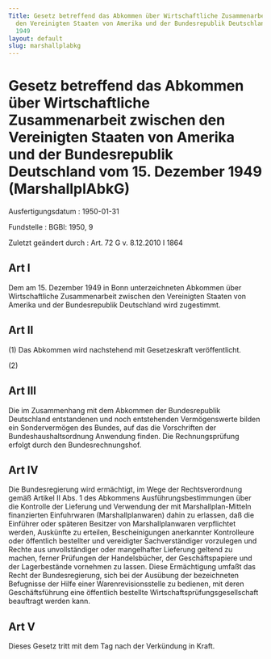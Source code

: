 ```yaml
---
Title: Gesetz betreffend das Abkommen über Wirtschaftliche Zusammenarbeit zwischen
  den Vereinigten Staaten von Amerika und der Bundesrepublik Deutschland vom 15. Dezember
  1949
layout: default
slug: marshallplabkg
---
```


# Gesetz betreffend das Abkommen über Wirtschaftliche Zusammenarbeit zwischen den Vereinigten Staaten von Amerika und der Bundesrepublik Deutschland vom 15. Dezember 1949 (MarshallplAbkG)

Ausfertigungsdatum
:   1950-01-31

Fundstelle
:   BGBl: 1950, 9

Zuletzt geändert durch
:   Art. 72 G v. 8.12.2010 I 1864



## Art I

Dem am 15. Dezember 1949 in Bonn unterzeichneten Abkommen über
Wirtschaftliche Zusammenarbeit zwischen den Vereinigten Staaten von
Amerika und der Bundesrepublik Deutschland wird zugestimmt.


## Art II

(1) Das Abkommen wird nachstehend mit Gesetzeskraft veröffentlicht.

(2)


## Art III

Die im Zusammenhang mit dem Abkommen der Bundesrepublik Deutschland
entstandenen und noch entstehenden Vermögenswerte bilden ein
Sondervermögen des Bundes, auf das die Vorschriften der
Bundeshaushaltsordnung Anwendung finden. Die Rechnungsprüfung erfolgt
durch den Bundesrechnungshof.


## Art IV

Die Bundesregierung wird ermächtigt, im Wege der Rechtsverordnung
gemäß Artikel II Abs. 1 des Abkommens Ausführungsbestimmungen über die
Kontrolle der Lieferung und Verwendung der mit Marshallplan-Mitteln
finanzierten Einfuhrwaren (Marshallplanwaren) dahin zu erlassen, daß
die Einführer oder späteren Besitzer von Marshallplanwaren
verpflichtet werden, Auskünfte zu erteilen, Bescheinigungen
anerkannter Kontrolleure oder öffentlich bestellter und vereidigter
Sachverständiger vorzulegen und Rechte aus unvollständiger oder
mangelhafter Lieferung geltend zu machen, ferner Prüfungen der
Handelsbücher, der Geschäftspapiere und der Lagerbestände vornehmen zu
lassen. Diese Ermächtigung umfaßt das Recht der Bundesregierung, sich
bei der Ausübung der bezeichneten Befugnisse der Hilfe einer
Warenrevisionsstelle zu bedienen, mit deren Geschäftsführung eine
öffentlich bestellte Wirtschaftsprüfungsgesellschaft beauftragt werden
kann.


## Art V

Dieses Gesetz tritt mit dem Tag nach der Verkündung in Kraft.

